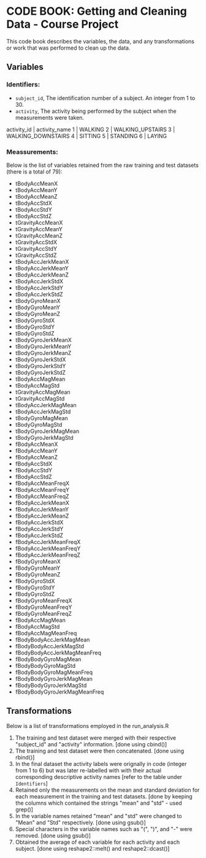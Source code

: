 # CODE BOOK: Getting and Cleaning Data - Course Project

This code book describes the variables, the data, and any transformations or work that was performed to clean up the data.


## Variables

### Identifiers:

* `subject_id`, The identification number of a subject. An integer from 1 to 30.
* `activity`, The activity being performed by the subject when the measurements were taken.

activity_id | activity_name 
1 | WALKING
2 | WALKING_UPSTAIRS
3 | WALKING_DOWNSTAIRS
4 | SITTING
5 | STANDING
6 | LAYING

### Meassurements:

Below is the list of variables retained from the raw training and test datasets (there is a total of 79):

* tBodyAccMeanX
* tBodyAccMeanY
* tBodyAccMeanZ
* tBodyAccStdX
* tBodyAccStdY
* tBodyAccStdZ
* tGravityAccMeanX
* tGravityAccMeanY
* tGravityAccMeanZ
* tGravityAccStdX
* tGravityAccStdY
* tGravityAccStdZ
* tBodyAccJerkMeanX
* tBodyAccJerkMeanY
* tBodyAccJerkMeanZ
* tBodyAccJerkStdX
* tBodyAccJerkStdY
* tBodyAccJerkStdZ
* tBodyGyroMeanX
* tBodyGyroMeanY
* tBodyGyroMeanZ
* tBodyGyroStdX
* tBodyGyroStdY
* tBodyGyroStdZ
* tBodyGyroJerkMeanX
* tBodyGyroJerkMeanY
* tBodyGyroJerkMeanZ
* tBodyGyroJerkStdX
* tBodyGyroJerkStdY
* tBodyGyroJerkStdZ
* tBodyAccMagMean
* tBodyAccMagStd
* tGravityAccMagMean
* tGravityAccMagStd
* tBodyAccJerkMagMean
* tBodyAccJerkMagStd
* tBodyGyroMagMean
* tBodyGyroMagStd
* tBodyGyroJerkMagMean
* tBodyGyroJerkMagStd
* fBodyAccMeanX
* fBodyAccMeanY
* fBodyAccMeanZ
* fBodyAccStdX
* fBodyAccStdY
* fBodyAccStdZ
* fBodyAccMeanFreqX
* fBodyAccMeanFreqY
* fBodyAccMeanFreqZ
* fBodyAccJerkMeanX
* fBodyAccJerkMeanY
* fBodyAccJerkMeanZ
* fBodyAccJerkStdX
* fBodyAccJerkStdY
* fBodyAccJerkStdZ
* fBodyAccJerkMeanFreqX
* fBodyAccJerkMeanFreqY
* fBodyAccJerkMeanFreqZ
* fBodyGyroMeanX
* fBodyGyroMeanY
* fBodyGyroMeanZ
* fBodyGyroStdX
* fBodyGyroStdY
* fBodyGyroStdZ
* fBodyGyroMeanFreqX
* fBodyGyroMeanFreqY
* fBodyGyroMeanFreqZ
* fBodyAccMagMean
* fBodyAccMagStd
* fBodyAccMagMeanFreq
* fBodyBodyAccJerkMagMean
* fBodyBodyAccJerkMagStd
* fBodyBodyAccJerkMagMeanFreq
* fBodyBodyGyroMagMean
* fBodyBodyGyroMagStd
* fBodyBodyGyroMagMeanFreq
* fBodyBodyGyroJerkMagMean
* fBodyBodyGyroJerkMagStd
* fBodyBodyGyroJerkMagMeanFreq


## Transformations

Below is a list of transformations employed in the run_analysis.R

1. The training and test dataset were merged with their respective "subject_id" and "activity" information. [done using cbind()]
2. The training and test dataset were then concatenated. [done using rbind()]
3. In the final dataset the activity labels were orignally in code (integer from 1 to 6) but was later re-labelled with with their actual corresponding  descriptive activity names [refer to the table under `Identifiers`]
4. Retained only the measurements on the mean and standard deviation for each measurement in the training and test datasets. [done by keeping the columns which contained the strings "mean" and "std" - used grep()] 
5. In the variable names retained "mean" and "std"  were changed to "Mean" and "Std" respectively. [done using gsub()]
6. Special characters in the variable names such as "(", ")", and "-" were removed. [done using gsub()]
7. Obtained the average of each variable for each activity and each subject. [done using reshape2::melt() and reshape2::dcast()] 
